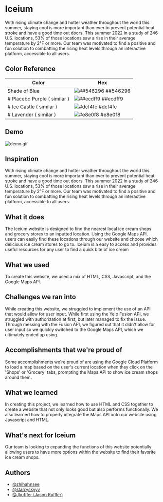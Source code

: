 ﻿# Iceium
With rising climate change and hotter weather throughout the world this summer, staying cool is more important than ever to prevent potential heat stroke and have a good time out doors. This summer 2022 in a study of 246 U.S. locations, 53% of those locations saw a rise in their average temperature by 2°F or more. Our team was motivated to find a positive and fun solution to combatting the rising heat levels through an interactive platform, accessible to all users.

## Color Reference

  

|Color|Hex  |
|--|--|
|Shade of Blue  | ![##546296](https://cdn.discordapp.com/attachments/315879205818597377/990614254493261874/Screenshot_2.jpg) ##546296 |
|# Placebo Purple  ( similar )  | ![##ecdff9](https://cdn.discordapp.com/attachments/315879205818597377/990614254698778664/Screenshot_4.jpg) ##ecdff9 |
|# Ice Castle  ( similar )  | ![#dcf4fc ](https://cdn.discordapp.com/attachments/315879205818597377/990614255248220231/Screenshot_6.jpg) #dcf4fc |
|# Lavender  ( similar )  | ![#e8e0f8](https://cdn.discordapp.com/attachments/315879205818597377/990614255248220231/Screenshot_6.jpg) #e8e0f8 |
## Demo
![demo gif](https://cdn.discordapp.com/attachments/315879205818597377/990614350467313674/iceium.gif)


## Inspiration

With rising climate change and hotter weather throughout the world this summer, staying cool is more important than ever to prevent potential heat stroke and have a good time out doors. This summer 2022 in a study of 246 U.S. locations, 53% of those locations saw a rise in their average temperature by 2°F or more. Our team was motivated to find a positive and fun solution to combatting the rising heat levels through an interactive platform, accessible to all users.

## What it does
The Iceium website is designed to find the nearest local ice cream shops and grocery stores to an inputted location. Using the Google Maps API, users can easily find these locations through our website and choose which delicious ice cream stores to go to. Iceium is a easy to access and provides useful resources for any user to find a quick bite of ice cream
## What we used
To create this website, we used a mix of HTML, CSS, Javascript, and the Google Maps API.

## Challenges we ran into
While creating this website, we struggled to implement the use of an API that would allow for user input. While first using the Yelp Fusion API, we struggled with authorization at first, but later managed to fix the issue. Through messing with the Fusion API, we figured out that it didn't allow for user input so we quickly switched to the Google Maps API, which we ultimately ended up using. 
## Accomplishments that we're proud of
Some accomplishments we're proud of are using the Google Cloud Platform to load a map based on the user's current location when they click on the 'Shops' or 'Grocery' tabs, prompting the Maps API to show ice cream shops around them. 
## What we learned
In creating this project, we learned how to use HTML and CSS together to create a website that not only looks good but also performs functionally. We also learned how to properly integrate the Maps API onto our website using Javascript and HTML.
## What's next for Iceium
Our team is looking to expanding the functions of this website potentially allowing users to have more options within the website to find their favorite ice cream shops.
## Authors

- [@zhihahnsee](https://github.com/zhihahnsee)
- [@starryskyyy](https://github.com/starryskyyy) 
- [@Jkuffler (Jason Kuffler)](https://github.com/Jkuffler)


